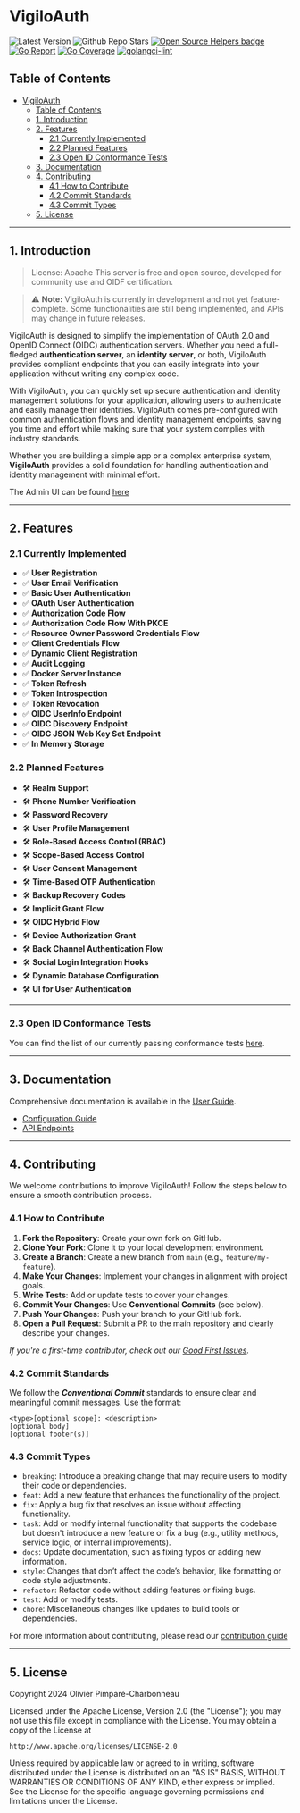 # VigiloAuth

![Latest Version](https://img.shields.io/github/tag/vigiloauth/vigilo?label=latest%20version)
![Github Repo Stars](https://img.shields.io/github/stars/vigiloauth/vigilo?style=flat)
[![Open Source Helpers badge](https://codetriage.com/vigiloauth/vigilo/badges/users.svg)](https://codetriage.com/vigiloauth/vigilo)
[![Go Report](https://goreportcard.com/badge/github.com/vigiloauth/vigilo)](https://goreportcard.com/report/github.com/vigiloauth/vigilo)
[![Go Coverage](https://github.com/vigiloauth/vigilo/wiki/coverage.svg)](https://raw.githack.com/wiki/vigiloauth/vigilo/coverage.html)
[![golangci-lint](https://github.com/vigiloauth/vigilo/actions/workflows/golangci-lint.yml/badge.svg)](https://github.com/vigiloauth/vigilo/actions/workflows/golangci-lint.yml)

## Table of Contents
- [VigiloAuth](#vigiloauth)
	- [Table of Contents](#table-of-contents)
	- [1. Introduction](#1-introduction)
	- [2. Features](#2-features)
		- [2.1 Currently Implemented](#21-currently-implemented)
		- [2.2 Planned Features](#22-planned-features)
		- [2.3 Open ID Conformance Tests](#23-open-id-conformance-tests)
	- [3. Documentation](#3-documentation)
	- [4. Contributing](#4-contributing)
		- [4.1 How to Contribute](#41-how-to-contribute)
		- [4.2 Commit Standards](#42-commit-standards)
		- [4.3 Commit Types](#43-commit-types)
	- [5. License](#5-license)

---

## 1. Introduction

>License: Apache 
This server is free and open source, developed for community use and OIDF certification.

>⚠️ **Note:** VigiloAuth is currently in development and not yet feature-complete. Some functionalities are still being implemented, and APIs may change in future releases.

VigiloAuth is designed to simplify the implementation of OAuth 2.0 and OpenID Connect (OIDC) authentication servers. Whether you need a full-fledged **authentication server**, an **identity server**, or both, VigiloAuth provides compliant endpoints that you can easily integrate into your application without writing any complex code.

With VigiloAuth, you can quickly set up secure authentication and identity management solutions for your application, allowing users to authenticate and easily manage their identities. VigiloAuth comes pre-configured with common authentication flows and identity management endpoints, saving you time and effort while making sure that your system complies with industry standards.

Whether you are building a simple app or a complex enterprise system, **VigiloAuth** provides a solid foundation for handling authentication and identity management with minimal effort.

The Admin UI can be found [here](https://github.com/vigiloauth/vigilo-ui)

---

## 2. Features

### 2.1 Currently Implemented
- ✅ **User Registration**
- ✅ **User Email Verification**
- ✅ **Basic User Authentication**
- ✅ **OAuth User Authentication**
- ✅ **Authorization Code Flow**
- ✅ **Authorization Code Flow With PKCE**
- ✅ **Resource Owner Password Credentials Flow**
- ✅ **Client Credentials Flow**
- ✅ **Dynamic Client Registration**
- ✅ **Audit Logging**
- ✅ **Docker Server Instance**
- ✅ **Token Refresh**
- ✅ **Token Introspection**
- ✅ **Token Revocation**
- ✅ **OIDC UserInfo Endpoint**
- ✅ **OIDC Discovery Endpoint**
- ✅ **OIDC JSON Web Key Set Endpoint**
- ✅ **In Memory Storage**

### 2.2 Planned Features

- 🛠️ **Realm Support**
- 🛠️ **Phone Number Verification**
- 🛠️ **Password Recovery**
- 🛠️ **User Profile Management**
- 🛠️ **Role-Based Access Control (RBAC)**
- 🛠️ **Scope-Based Access Control**
- 🛠️ **User Consent Management**
- 🛠️ **Time-Based OTP Authentication**
- 🛠️ **Backup Recovery Codes**
- 🛠️ **Implicit Grant Flow**
- 🛠️ **OIDC Hybrid Flow**
- 🛠️ **Device Authorization Grant**
- 🛠️ **Back Channel Authentication Flow**
- 🛠️ **Social Login Integration Hooks**
- 🛠️ **Dynamic Database Configuration**
- 🛠️ **UI for User Authentication**

---

### 2.3 Open ID Conformance Tests

You can find the list of our currently passing conformance tests [here](https://www.certification.openid.net/plan-detail.html?public=true&plan=ZbxeUWhH8Vldh).

---

## 3. Documentation

Comprehensive documentation is available in the [User Guide](./docs/user_guide/README.md).
- [Configuration Guide](./docs/user_guide/configuration/configuration_guide.md)
- [API Endpoints](./docs/user_guide/identity/README.md)

---

## 4. Contributing

We welcome contributions to improve VigiloAuth! Follow the steps below to ensure a smooth contribution process.

### 4.1 How to Contribute

1. **Fork the Repository**: Create your own fork on GitHub.
2. **Clone Your Fork**: Clone it to your local development environment.
3. **Create a Branch**: Create a new branch from `main` (e.g., `feature/my-feature`).
4. **Make Your Changes**: Implement your changes in alignment with project goals.
5. **Write Tests**: Add or update tests to cover your changes.
6. **Commit Your Changes**: Use **Conventional Commits** (see below).
7. **Push Your Changes**: Push your branch to your GitHub fork.
8. **Open a Pull Request**: Submit a PR to the main repository and clearly describe your changes.

_If you're a first-time contributor, check out our [Good First Issues](https://github.com/vigiloauth/vigilo/issues?q=is%3Aissue%20state%3Aopen%20label%3A%22good%20first%20issue%22)._

### 4.2 Commit Standards

We follow the **_Conventional Commit_** standards to ensure clear and meaningful commit messages. Use the format:
```azure
<type>[optional scope]: <description>
[optional body]
[optional footer(s)]
```

### 4.3 Commit Types

- `breaking`: Introduce a breaking change that may require users to modify their code or dependencies.
- `feat`: Add a new feature that enhances the functionality of the project.
- `fix`: Apply a bug fix that resolves an issue without affecting functionality.
- `task`: Add or modify internal functionality that supports the codebase but doesn't introduce a new feature or fix a bug (e.g., utility methods, service logic, or internal improvements).
- `docs`: Update documentation, such as fixing typos or adding new information.
- `style`: Changes that don’t affect the code’s behavior, like formatting or code style adjustments.
- `refactor`: Refactor code without adding features or fixing bugs.
- `test`: Add or modify tests.
- `chore`: Miscellaneous changes like updates to build tools or dependencies.

For more information about contributing, please read our [contribution guide](./docs/contributing/README.md)

---

## 5. License

Copyright 2024 Olivier Pimparé-Charbonneau

Licensed under the Apache License, Version 2.0 (the "License");
you may not use this file except in compliance with the License.
You may obtain a copy of the License at

    http://www.apache.org/licenses/LICENSE-2.0

Unless required by applicable law or agreed to in writing, software distributed under the License is distributed on an "AS IS" BASIS,
WITHOUT WARRANTIES OR CONDITIONS OF ANY KIND, either express or implied.
See the License for the specific language governing permissions and limitations under the License.
